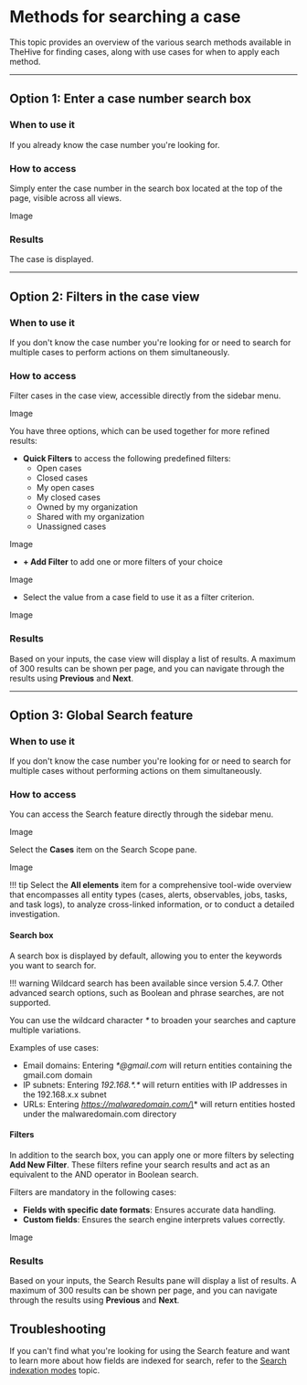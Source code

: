 # Methods for searching a case

This topic provides an overview of the various search methods available in TheHive for finding cases, along with use cases for when to apply each method.

---

## Option 1: Enter a case number search box

### When to use it

If you already know the case number you're looking for.

### How to access

Simply enter the case number in the search box located at the top of the page, visible across all views.

Image

### Results

The case is displayed.

---

## Option 2: Filters in the case view

### When to use it

If you don't know the case number you're looking for or need to search for multiple cases to perform actions on them simultaneously.

### How to access

Filter cases in the case view, accessible directly from the sidebar menu.

Image

You have three options, which can be used together for more refined results:

* **Quick Filters** to access the following predefined filters:
    * Open cases
    * Closed cases
    * My open cases
    * My closed cases
    * Owned by my organization
    * Shared with my organization
    * Unassigned cases

Image

* **+ Add Filter** to add one or more filters of your choice

Image

* Select the value from a case field to use it as a filter criterion.

Image

### Results

Based on your inputs, the case view will display a list of results. A maximum of 300 results can be shown per page, and you can navigate through the results using **Previous** and **Next**.

---

## Option 3: Global Search feature

### When to use it

If you don't know the case number you're looking for or need to search for multiple cases without performing actions on them simultaneously.

### How to access

You can access the Search feature directly through the sidebar menu.

Image

Select the **Cases** item on the Search Scope pane.

Image

!!! tip
    Select the **All elements** item for a comprehensive tool-wide overview that encompasses all entity types (cases, alerts, observables, jobs, tasks, and task logs), to analyze cross-linked information, or to conduct a detailed investigation.

#### Search box

A search box is displayed by default, allowing you to enter the keywords you want to search for.

!!! warning
    Wildcard search has been available since version 5.4.7. Other advanced search options, such as Boolean and phrase searches, are not supported.

You can use the wildcard character *\** to broaden your searches and capture multiple variations.

Examples of use cases:

* Email domains: Entering *\*@gmail.com* will return entities containing the gmail.com domain
* IP subnets: Entering *192.168.\*.\** will return entities with IP addresses in the 192.168.x.x subnet
* URLs: Entering *https://malwaredomain.com/\** will return entities hosted under the malwaredomain.com directory

#### Filters

In addition to the search box, you can apply one or more filters by selecting **Add New Filter**. These filters refine your search results and act as an equivalent to the AND operator in Boolean search.

Filters are mandatory in the following cases:

* **Fields with specific date formats**: Ensures accurate data handling.
* **Custom fields**: Ensures the search engine interprets values correctly.

Image

### Results

Based on your inputs, the Search Results pane will display a list of results. A maximum of 300 results can be shown per page, and you can navigate through the results using **Previous** and **Next**.

## Troubleshooting

If you can't find what you're looking for using the Search feature and want to learn more about how fields are indexed for search, refer to the [Search indexation modes](thehive/user-guides/analyst-corner/search-methods/search-indexation-modes.md) topic.
